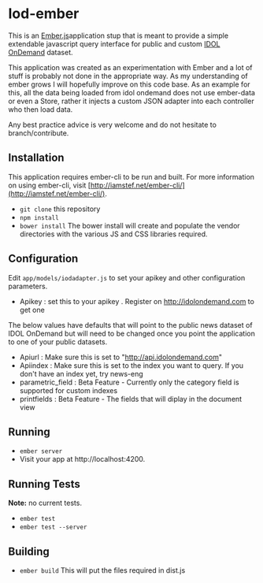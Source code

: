 # Iod-ember

This is an [Ember.js](http://emberjs.com/)application stup that is meant to provide a simple extendable javascript query interface for public and custom [IDOL OnDemand](http://idolondemand.com) dataset.

This application was created as an experimentation with Ember and a lot of stuff is probably not done in the appropriate way. As my understanding of ember grows I will hopefully improve on this code base. 
As an example for this, all the data being loaded from idol ondemand does not use ember-data or even a Store, rather it injects a custom JSON adapter into each controller who then load data.

Any best practice advice is very welcome and do not hesitate to branch/contribute.


## Installation

This application requires ember-cli to be run and built.
For more information on using ember-cli, visit [http://iamstef.net/ember-cli/](http://iamstef.net/ember-cli/).

* `git clone` this repository
* `npm install`
* `bower install`
The bower install will create and populate the vendor directories with the various JS and CSS libraries required.


## Configuration

Edit `app/models/iodadapter.js` to set your apikey and other configuration parameters.

* Apikey : set this to your apikey . Register on http://idolondemand.com to get one

The below values have defaults that will point to the public news dataset of IDOL OnDemand but will need to be changed once you point the application to one of your public datasets.

* Apiurl : Make sure this is set to "http://api.idolondemand.com"
* Apiindex : Make sure this is set to the index you want to query. If you don't have an index yet, try news-eng
* parametric_field : Beta Feature - Currently only the category field is supported for custom indexes
* printfields : Beta Feature - The fields that will diplay in the document view

## Running

* `ember server`
* Visit your app at http://localhost:4200.

## Running Tests

**Note:** no current tests.

* `ember test`
* `ember test --server`

## Building

* `ember build`
This will put the files required in dist.js

